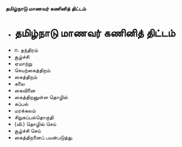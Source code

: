 **தமிழ்நாடு மாணவர் கணினித் திட்டம்**
- # தமிழ்நாடு மாணவர் கணினித் திட்டம்
- n. தந்திரம்
- சூழ்ச்சி
- ஏமாற்று
- செயற்கைத்திறம்
- கைத்திறம்
- கலை
- கைவினை
- கைத்திறனுள்ள தொழில்
- கப்பல்
- மரக்கலம்
- சிறுகப்பல்தொகுதி
- (வி.) தொழில் செய்
- சூழ்ச்சி செய்
- கைத்திறனைப் பயன்படுத்து.

